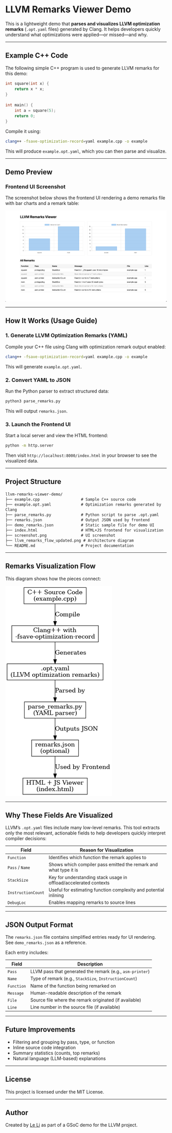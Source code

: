 
# LLVM Remarks Viewer Demo

This is a lightweight demo that **parses and visualizes LLVM optimization remarks** (`.opt.yaml` files) generated by Clang. It helps developers quickly understand what optimizations were applied—or missed—and why.

---

## Example C++ Code

The following simple C++ program is used to generate LLVM remarks for this demo:

```cpp
int square(int x) {
    return x * x;
}

int main() {
    int a = square(5);
    return 0;
}
```

Compile it using:

```bash
clang++ -fsave-optimization-record=yaml example.cpp -o example
```

This will produce `example.opt.yaml`, which you can then parse and visualize.

---

##  Demo Preview

###  Frontend UI Screenshot

The screenshot below shows the frontend UI rendering a demo remarks file with bar charts and a remark table:

![LLVM Remarks Viewer Screenshot](screenshot.png)

---


##  How It Works (Usage Guide)

### 1. Generate LLVM Optimization Remarks (YAML)

Compile your C++ file using Clang with optimization remark output enabled:

```bash
clang++ -fsave-optimization-record=yaml example.cpp -o example
```

This will generate `example.opt.yaml`.

### 2. Convert YAML to JSON

Run the Python parser to extract structured data:

```bash
python3 parse_remarks.py
```

This will output `remarks.json`.

### 3. Launch the Frontend UI

Start a local server and view the HTML frontend:

```bash
python -m http.server
```

Then visit `http://localhost:8000/index.html` in your browser to see the visualized data.

---

##  Project Structure

```
llvm-remarks-viewer-demo/
├── example.cpp                  # Sample C++ source code
├── example.opt.yaml             # Optimization remarks generated by Clang
├── parse_remarks.py             # Python script to parse .opt.yaml
├── remarks.json                 # Output JSON used by frontend
├── demo_remarks.json            # Static sample file for demo UI
├── index.html                   # HTML+JS frontend for visualization
├── screenshot.png               # UI screenshot
├── llvm_remarks_flow_updated.png # Architecture diagram
└── README.md                    # Project documentation
```

---

##  Remarks Visualization Flow

This diagram shows how the pieces connect:

![LLVM Remarks Flow](llvm_remarks_flow_updated.png)

---

##  Why These Fields Are Visualized

LLVM’s `.opt.yaml` files include many low-level remarks. This tool extracts only the most relevant, actionable fields to help developers quickly interpret compiler decisions:

| Field              | Reason for Visualization                                                                 |
|--------------------|-------------------------------------------------------------------------------------------|
| `Function`         | Identifies which function the remark applies to                                          |
| `Pass` / `Name`    | Shows which compiler pass emitted the remark and what type it is                         |
| `StackSize`        | Key for understanding stack usage in offload/accelerated contexts                        |
| `InstructionCount` | Useful for estimating function complexity and potential inlining                         |
| `DebugLoc`         | Enables mapping remarks to source lines                                                  |

---

##  JSON Output Format

The `remarks.json` file contains simplified entries ready for UI rendering.  
See `demo_remarks.json` as a reference.

Each entry includes:

| Field     | Description                                                                 |
|-----------|-----------------------------------------------------------------------------|
| `Pass`    | LLVM pass that generated the remark (e.g., `asm-printer`)                  |
| `Name`    | Type of remark (e.g., `StackSize`, `InstructionCount`)                    |
| `Function`| Name of the function being remarked on                                     |
| `Message` | Human-readable description of the remark                                   |
| `File`    | Source file where the remark originated (if available)                    |
| `Line`    | Line number in the source file (if available)                             |

---

##  Future Improvements

- Filtering and grouping by pass, type, or function
- Inline source code integration
- Summary statistics (counts, top remarks)
- Natural language (LLM-based) explanations

---

##  License

This project is licensed under the MIT License.

---

##  Author

Created by [Le Li](https://github.com/leyli16) as part of a GSoC demo for the LLVM project.
